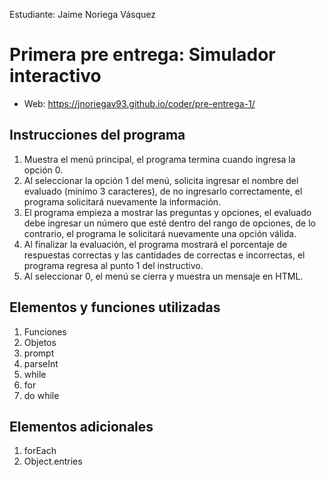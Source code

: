 Estudiante:  Jaime Noriega Vásquez

# Primera pre entrega: Simulador interactivo
- Web: https://jnoriegav93.github.io/coder/pre-entrega-1/

## Instrucciones del programa
1. Muestra el menú principal, el programa termina cuando ingresa la opción 0.
2. Al seleccionar la opción 1 del menú, solicita ingresar el nombre del evaluado (mínimo 3 caracteres), de no ingresarlo correctamente, el programa solicitará nuevamente la información.
3. El programa empieza a mostrar las preguntas y opciones, el evaluado debe ingresar un número que esté dentro del rango de opciones, de lo contrario, el programa le solicitará nuevamente una opción válida.
4. Al finalizar la evaluación, el programa mostrará el porcentaje de respuestas correctas y las cantidades de correctas e incorrectas, el programa regresa al punto 1 del instructivo.
5. Al seleccionar 0, el menú se cierra y muestra un mensaje en HTML.


## Elementos y funciones utilizadas
1. Funciones
2. Objetos
3. prompt
4. parseInt
5. while
6. for
7. do while

## Elementos adicionales
1. forEach
2. Object.entries